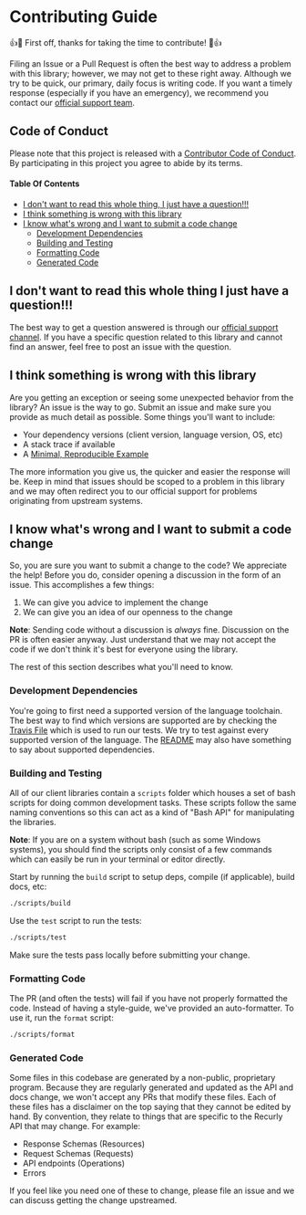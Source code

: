# Contributing Guide

👍🎉 First off, thanks for taking the time to contribute! 🎉👍

Filing an Issue or a Pull Request is often the best way to address a problem with this library;
however, we may not get to these right away. Although we try to be quick, our primary, daily focus is
writing code. If you want a timely response (especially if you have an emergency), we recommend
you contact our [official support team](https://support.recurly.com/).

## Code of Conduct

Please note that this project is released with a [Contributor Code of Conduct](CODE_OF_CONDUCT.md). By participating in this project you agree to abide by its terms.

#### Table Of Contents

* [I don't want to read this whole thing, I just have a question!!!](#i-dont-want-to-read-this-whole-thing-i-just-have-a-question)
* [I think something is wrong with this library](#i-think-something-is-wrong-with-this-library)
* [I know what's wrong and I want to submit a code change](#i-know-whats-wrong-and-i-want-to-submit-a-code-change)
  * [Development Dependencies](#development-dependencies)
  * [Building and Testing](#building-and-testing)
  * [Formatting Code](#formatting-code)
  * [Generated Code](#generated-code)


## I don't want to read this whole thing I just have a question!!!

The best way to get a question answered is through our [official support channel](https://support.recurly.com/). If you
have a specific question related to this library and cannot find an answer, feel free to post an issue with the question.

## I think something is wrong with this library

Are you getting an exception or seeing some unexpected behavior from the library? An issue is the way to go.
Submit an issue and make sure you provide as much detail as possible. Some things you'll want to include:

* Your dependency versions (client version, language version, OS, etc)
* A stack trace if available
* A [Minimal, Reproducible Example](https://stackoverflow.com/help/minimal-reproducible-example)

The more information you give us, the quicker and easier the response will be. Keep in mind that issues should be scoped
to a problem in this library and we may often redirect you to our official support for problems originating from
upstream systems.

## I know what's wrong and I want to submit a code change

So, you are sure you want to submit a change to the code? We appreciate the help!
Before you do, consider opening a discussion in the form of an issue. This accomplishes a few things:

1. We can give you advice to implement the change
2. We can give you an idea of our openness to the change

**Note**: Sending code without a discussion is *always* fine. Discussion on the PR is often easier anyway. Just understand that we may
not accept the code if we don't think it's best for everyone using the library.

The rest of this section describes what you'll need to know.

### Development Dependencies

You're going to first need a supported version of the language toolchain. The best way to find which versions are supported are by checking
the [Travis File](.travis.yml) which is used to run our tests. We try to test against every supported version of the language. The [README](README.md)
may also have something to say about supported dependencies.

### Building and Testing

All of our client libraries contain a `scripts` folder which houses a set of bash scripts for doing common
development tasks. These scripts follow the same naming conventions so this can act as a kind of "Bash API"
for manipulating the libraries.

**Note**: If you are on a system without bash (such as some Windows systems), you should find the scripts only consist of a
few commands which can easily be run in your terminal or editor directly.

Start by running the `build` script to setup deps, compile (if applicable), build docs, etc:

```bash
./scripts/build
```

Use the `test` script to run the tests:

```bash
./scripts/test
```

Make sure the tests pass locally before submitting your change.

### Formatting Code

The PR (and often the tests) will fail if you have not properly formatted the code. Instead of having a style-guide, we've provided
an auto-formatter. To use it, run the `format` script:

```bash
./scripts/format
```

### Generated Code

Some files in this codebase are generated by a non-public, proprietary program. Because they are regularly generated and updated as the
API and docs change, we won't accept any PRs that modify these files. Each of these files has a disclaimer on the top saying that they cannot
be edited by hand. By convention, they relate to things that are specific to the Recurly API that may change. For example:

* Response Schemas (Resources)
* Request Schemas (Requests)
* API endpoints (Operations)
* Errors

If you feel like you need one of these to change, please file an issue and we can discuss getting the change upstreamed.

